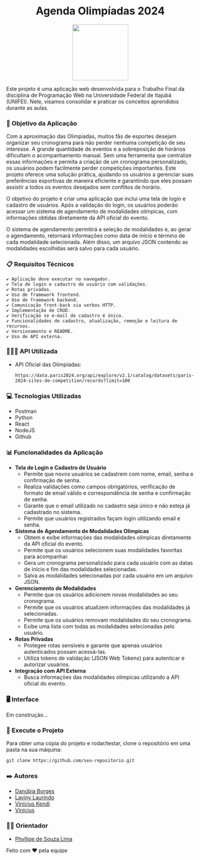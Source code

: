 <!DOCTYPE html>
<html lang="en">
<head>
    <meta charset="UTF-8">
    <meta name="viewport" content="width=device-width, initial-scale=1.0">
</head>

<body>
<h1 align="center">Agenda Olimpíadas 2024</h1>

<p align="center">
<img src="https://upload.wikimedia.org/wikipedia/pt/d/d1/2024_Summer_Olympics_logo.svg" height="150" width="150">
</p>

<p>Este projeto é uma aplicação web desenvolvida para o Trabalho Final da disciplina de Programação Web na Universidade Federal de Itajubá (UNIFEI). Nele, visamos consolidar e praticar os conceitos aprendidos durante as aulas.</p>

<h3>🎯 Objetivo da Aplicação</h3>

<p>Com a aproximação das Olimpíadas, muitos fãs de esportes desejam organizar seu cronograma para não perder nenhuma competição de seu interesse. A grande quantidade de eventos e a sobreposição de horários dificultam o acompanhamento manual. Sem uma ferramenta que centralize essas informações e permita a criação de um cronograma personalizado, os usuários podem facilmente perder competições importantes. Este projeto oferece uma solução prática, ajudando os usuários a gerenciar suas preferências esportivas de maneira eficiente e garantindo que eles possam assistir a todos os eventos desejados sem conflitos de horário.</p>
<p>O objetivo do projeto é criar uma aplicação que inclui uma tela de login e cadastro de usuários. Após a validação do login, os usuários poderão acessar um sistema de agendamento de modalidades olímpicas, com informações obtidas diretamente da API oficial do evento.</p>
<p>O sistema de agendamento permitirá a seleção de modalidades e, ao gerar o agendamento, retornará informações como data de início e término de cada modalidade selecionada. Além disso, um arquivo JSON contendo as modalidades escolhidas será salvo para cada usuário.</p>

<h3>📋 Requisitos Técnicos</h3>

    ✔️ Aplicação deve executar no navegador.
    ✔️ Tela de login e cadastro de usuário com validações.
    ✔️ Rotas privadas.
    ✔️ Uso de framework frontend.
    ✔️ Uso de framework backend.
    ✔️ Comunicação front-back via verbos HTTP.
    ✔️ Implementação de CRUD.
    ✔️ Verificação se e-mail de cadastro é único.
    ✔️ Funcionalidades de cadastro, atualização, remoção e leitura de recursos.
    ✔️ Versionamento e README.
    ✔️ Uso de API externa.

<h3>👨🏻‍🚀 API Utilizada</h3>
<ul>
    <li>API Oficial das Olimpíadas:
        <p><code>https://data.paris2024.org/api/explore/v2.1/catalog/datasets/paris-2024-sites-de-competition/records?limit=100</code></p>
    </li>
</ul>

<h3>💻 Tecnologias Utilizadas</h3>

<ul>
    <li>Postman</li>
    <li>Python</li>
    <li>React</li>
    <li>NodeJS</li>
    <li>Github</li>
</ul>

<h3>📊 Funcionalidades da Aplicação</h3>

<ul>
    <li><strong>Tela de Login e Cadastro de Usuário</strong>
        <ul>
            <li>Permite que novos usuários se cadastrem com nome, email, senha e confirmação de senha.</li>
            <li>Realiza validações como campos obrigatórios, verificação de formato de email válido e correspondência de senha e confirmação de senha.</li>
            <li>Garante que o email utilizado no cadastro seja único e não esteja já cadastrado no sistema.</li>
            <li>Permite que usuários registrados façam login utilizando email e senha.</li>
        </ul>
    </li>
    <li><strong>Sistema de Agendamento de Modalidades Olímpicas</strong>
        <ul>
            <li>Obtem e exibe informações das modalidades olímpicas diretamente da API oficial do evento.</li>
            <li>Permite que os usuários selecionem suas modalidades favoritas para acompanhar.</li>
            <li>Gera um cronograma personalizado para cada usuário com as datas de início e fim das modalidades selecionadas.</li>
            <li>Salva as modalidades selecionadas por cada usuário em um arquivo JSON.</li>
        </ul>
    </li>
    <li><strong>Gerenciamento de Modalidades</strong>
        <ul>
            <li>Permite que os usuários adicionem novas modalidades ao seu cronograma.</li>
            <li>Permite que os usuários atualizem informações das modalidades já selecionadas.</li>
            <li>Permite que os usuários removam modalidades do seu cronograma.</li>
            <li>Exibe uma lista com todas as modalidades selecionadas pelo usuário.</li>
        </ul>
    </li>
    <li><strong>Rotas Privadas</strong>
        <ul>
            <li>Protegee rotas sensíveis e garante que apenas usuários autenticados possam acessá-las.</li>
            <li>Utiliza tokens de validação (JSON Web Tokens) para autenticar e autorizar usuários.</li>
        </ul>
    </li>
    <li><strong>Integração com API Externa</strong>
        <ul>
            <li>Busca informações das modalidades olímpicas utilizando a API oficial do evento.</li>
        </ul>
    </li>
</ul>

<h3>🖥️ Interface</h3>

<p>Em construção...</p>

<h3>🚀 Execute o Projeto</h3>

<p>Para obter uma cópia do projeto e rodar/testar, clone o repositório em uma pasta na sua máquina:</p>
<pre><code>git clone https://github.com/seu-repositorio.git</code></pre>

<h3>✒️ Autores</h3>

<ul>
    <li><a href="https://github.com/danubiaborges", target="_blank">Danúbia Borges</a></li>
    <li><a href="https://github.com/lavinyrodr", target="_blank">Laviny Laurindo</a></li>
    <li><a href="https://github.com/vkendis", target="_blank">Vinícius Kendi</a></li>
    <li><a href="https://github.com/", target="_blank">Vinícius</a></li>
</ul>

<h3>👨‍🏫 Orientador</h3>

<ul>
    <li><a href="https://github.com/phillima">Phyllipe de Souza Lima</a></li>
</ul>

<p>Feito com ❤️ pela equipe</p>
</body>
</html>
